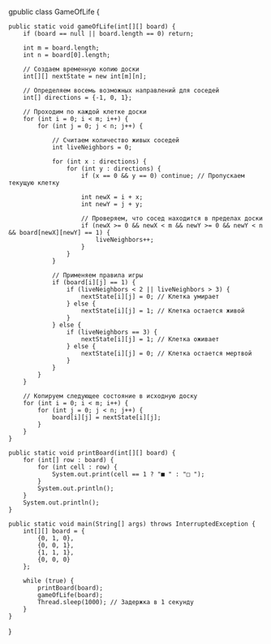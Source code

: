 gpublic class GameOfLife {

    public static void gameOfLife(int[][] board) {
        if (board == null || board.length == 0) return;

        int m = board.length;
        int n = board[0].length;

        // Создаем временную копию доски
        int[][] nextState = new int[m][n];

        // Определяем восемь возможных направлений для соседей
        int[] directions = {-1, 0, 1};

        // Проходим по каждой клетке доски
        for (int i = 0; i < m; i++) {
            for (int j = 0; j < n; j++) {

                // Считаем количество живых соседей
                int liveNeighbors = 0;

                for (int x : directions) {
                    for (int y : directions) {
                        if (x == 0 && y == 0) continue; // Пропускаем текущую клетку

                        int newX = i + x;
                        int newY = j + y;

                        // Проверяем, что сосед находится в пределах доски
                        if (newX >= 0 && newX < m && newY >= 0 && newY < n && board[newX][newY] == 1) {
                            liveNeighbors++;
                        }
                    }
                }

                // Применяем правила игры
                if (board[i][j] == 1) {
                    if (liveNeighbors < 2 || liveNeighbors > 3) {
                        nextState[i][j] = 0; // Клетка умирает
                    } else {
                        nextState[i][j] = 1; // Клетка остается живой
                    }
                } else {
                    if (liveNeighbors == 3) {
                        nextState[i][j] = 1; // Клетка оживает
                    } else {
                        nextState[i][j] = 0; // Клетка остается мертвой
                    }
                }
            }
        }

        // Копируем следующее состояние в исходную доску
        for (int i = 0; i < m; i++) {
            for (int j = 0; j < n; j++) {
                board[i][j] = nextState[i][j];
            }
        }
    }

    public static void printBoard(int[][] board) {
        for (int[] row : board) {
            for (int cell : row) {
                System.out.print(cell == 1 ? "■ " : "□ ");
            }
            System.out.println();
        }
        System.out.println();
    }

    public static void main(String[] args) throws InterruptedException {
        int[][] board = {
            {0, 1, 0},
            {0, 0, 1},
            {1, 1, 1},
            {0, 0, 0}
        };

        while (true) {
            printBoard(board);
            gameOfLife(board);
            Thread.sleep(1000); // Задержка в 1 секунду
        }
    }
}
